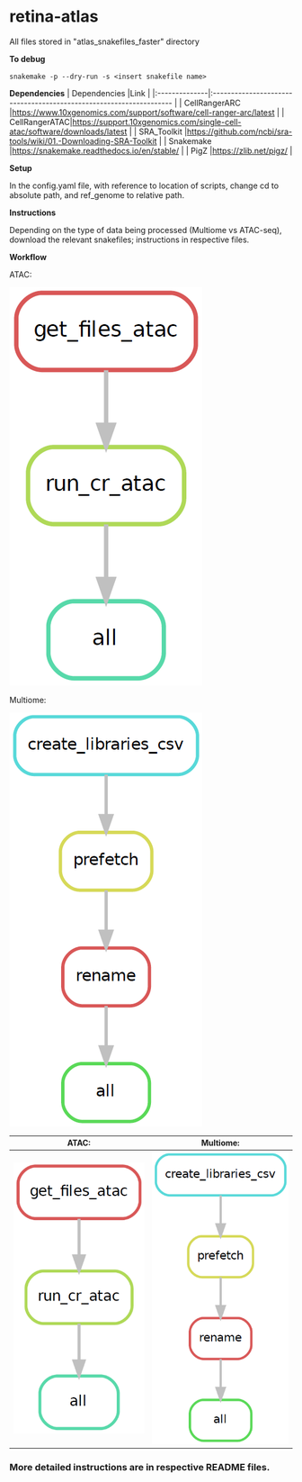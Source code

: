 # retina-atlas
All files stored in "atlas_snakefiles_faster" directory

**To debug**
```
snakemake -p --dry-run -s <insert snakefile name>
```
**Dependencies**
| Dependencies  |Link                                                                       |
|:--------------|:-------------------------------------------------------------------       |
| CellRangerARC |https://www.10xgenomics.com/support/software/cell-ranger-arc/latest        |
| CellRangerATAC|https://support.10xgenomics.com/single-cell-atac/software/downloads/latest |
| SRA_Toolkit   |https://github.com/ncbi/sra-tools/wiki/01.-Downloading-SRA-Toolkit         |
| Snakemake     |https://snakemake.readthedocs.io/en/stable/                                |
| PigZ          |https://zlib.net/pigz/                                                     |

**Setup**

In the config.yaml file, with reference to location of scripts, change cd to absolute path, and ref_genome to relative path.

**Instructions**

Depending on the type of data being processed (Multiome vs ATAC-seq), download the relevant snakefiles; instructions in respective files.

**Workflow**


ATAC:
      
![plot](./run_cr_atac.PNG)


Multiome:

![plot](./set_up.PNG)

ATAC:                      |  Multiome:
:-------------------------:|:-------------------------:
![plot](./run_cr_atac.PNG) |  ![plot](./set_up.PNG)

### More detailed instructions are in respective README files.